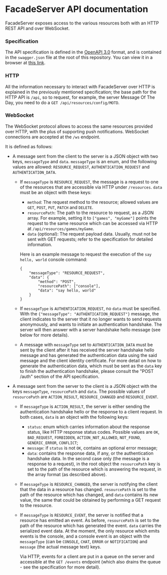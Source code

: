 # FacadeServer API documentation

FacadeServer exposes access to the various resources both with an HTTP REST API and over WebSocket.

### Specification
The API specification is defined in the [OpenAPI 3.0](https://github.com/OAI/OpenAPI-Specification) format, and is contained in the `swagger.json` file at the root of this repository.
You can view it in a browser at [this link](http://petstore.swagger.io/?url=https://raw.githubusercontent.com/MovingBlocks/FacadeServer/develop/src/main/resources/web/swagger.json#/).

### HTTP
All the information necessary to interact with FacadeServer over HTTP is explained in the previously mentioned specification;
the base path for the HTTP API is `/api`, so to request, for example, the server Message Of The Day, you need to do a `GET /api/resources/config/MOTD`.

### WebSocket
The WebSocket protocol allows to access the same resources provided over HTTP, with the plus of supporting push notifications.
WebSocket connections are accepted at the `/ws` endpoint.

It is defined as follows:
* A message sent from the client to the server is a JSON object with two keys, `messageType` and `data`.
    `messageType` is an enum, and the following values are allowed: `RESOURCE_REQUEST`, `AUTHENTICATION_REQUEST` and `AUTHENTICATION_DATA`.
    * If `messageType` is `RESOURCE_REQUEST`, the message is a request to one of the resources that are accessible via HTTP under `/resources`. `data` must be an object with these keys:
       * `method`: The request method to the resource; allowed values are `GET`, `POST`, `PUT`, `PATCH` and `DELETE`.
       * `resourcePath`: The path to the resource to request, as a JSON array. For example, setting it to `["games", "myGame"]` points the request to the same resource which can be accessed via HTTP at `/api/resources/games/myGame`.
       * `data` (optional): The request payload data. Usually, must not be sent with GET requests; refer to the specification for detailed information.
    
        Here is an example message to request the execution of the `say hello, world` console command:
        ```
        {
            "messageType": "RESOURCE_REQUEST",
            "data": {
                "method": "POST",
                "resourcePath": ["console"],
                "data": "say hello, world"
            }
        }
        ```
     * If `messageType` is `AUTHENTICATION_REQUEST`, no `data` must be specified.
        With the `{"messageType": "AUTHENTICATION_REQUEST"}` message, the client indicates to the server that it no longer wants to send requests anonymously, and wants to initiate an authentication handshake.
        The server will then answer with a server handshake hello message (see below for more details).
     * A message with `messageType` set to `AUTHENTICATION_DATA` must be sent by the client after it has received the server handshake hello message and has generated the authentication data using the said message and the client identity certificate.
        For more detail on how to generate the authentication data, which must be sent as the `data` key to finish the authentication handshake, please consult the "POST /auth" section of the API specification.
* A message sent from the server to the client is a JSON object with the keys `messageType`, `resourcePath` and `data`.
The possible values of `resourcePath` are `ACTION_RESULT`, `RESOURCE_CHANGED` and `RESOURCE_EVENT`.
    * If `messageType` is `ACTION_RESULT`, the server is either sending the authentication handshake hello or the response to a client request.
       In both cases, `data` is an object with the following keys:
       * `status`: enum which carries information about the response status, like HTTP response status codes. Possible values are `OK`, `BAD_REQUEST`, `FORBIDDEN`, `ACTION_NOT_ALLOWED`, `NOT_FOUND`, `GENERIC_ERROR`, `CONFLICT`;
       * `message`: if `status` is not `OK`, contains an optional error message;
       * `data`: contains the response data, if any, or the authentication handshake data.
       In the second case only (the message is a response to a request), in the root object the `resourcePath` key is set to the path of the resource which is answering the request, in the array format (as described above).
    * If `messageType` is `RESOURCE_CHANGED`, the server is notifying the client that the data in a resource has changed.
        `resourcePath` is set to the path of the resource which has changed, and `data` contains its new value, the same that could be obtained by performing a GET request to the resource.
    * If `messageType` is `RESOURCE_EVENT`, the server is notified that a resource has emitted an event.
        As before, `resourcePath` is set to the path of the resource which has generated the event.
        `data` carries the serialized event data.
        At the moment, the only resource which emits events is the console, and a console event is an object with the `messageType` (can be `CONSOLE`, `CHAT`, `ERROR` or `NOTIFICATION`) and `message` (the actual message text) keys.
        
        Via HTTP, events for a client are put in a queue on the server and accessible at the `GET /events` endpoint (which also drains the queue - see the specification for more detail).